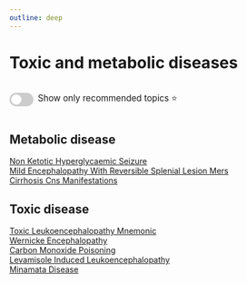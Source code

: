 ```yaml
---
outline: deep
---
```

<style>

.star-link-list {
  list-style-type: none !important;
  padding-left: 0 !important;
  margin-left: 0 !important;
}

.switch-container {
  display: flex;
  align-items: center;
  gap: 0.5rem;
  padding: 1rem 0;
  font-size: 0.95rem;
}

.switch {
  position: relative;
  display: inline-block;
  width: 42px;
  height: 24px;
}

.switch input {
  opacity: 0;
  width: 0;
  height: 0;
}

.slider {
  position: absolute;
  cursor: pointer;
  top: 0; left: 0; right: 0; bottom: 0;
  background-color: #ccc;
  border-radius: 24px;
  transition: 0.4s;
}

.slider:before {
  content: "";
  position: absolute;
  height: 18px;
  width: 18px;
  left: 3px;
  bottom: 3px;
  background-color: white;
  border-radius: 50%;
  transition: 0.4s;
}

input:checked + .slider {
  background-color: #42b983;
}

input:checked + .slider:before {
  transform: translateX(18px);
}

</style>

# Toxic and metabolic diseases

<div class="switch-container">
  <label class="switch">
    <input type="checkbox" id="toggle-stars">
    <span class="slider"></span>
  </label>
  <span>Show only recommended topics ⭐</span>
</div>

## Metabolic disease

[Non Ketotic Hyperglycaemic Seizure](https://radiopaedia.org/articles/non-ketotic-hyperglycaemic-seizure)  
[Mild Encephalopathy With Reversible Splenial Lesion Mers](https://radiopaedia.org/articles/mild-encephalopathy-with-reversible-splenial-lesion-mers)  
[Cirrhosis Cns Manifestations](https://radiopaedia.org/articles/cirrhosis-cns-manifestations)  

## Toxic disease

[Toxic Leukoencephalopathy Mnemonic](https://radiopaedia.org/articles/toxic-leukoencephalopathy-mnemonic)  
[Wernicke Encephalopathy](https://radiopaedia.org/articles/wernicke-encephalopathy)  
[Carbon Monoxide Poisoning](https://radiopaedia.org/articles/carbon-monoxide-poisoning-1)  
[Levamisole Induced Leukoencephalopathy](https://radiopaedia.org/articles/levamisole-induced-leukoencephalopathy)  
[Minamata Disease](https://radiopaedia.org/articles/minamata-disease-1)  